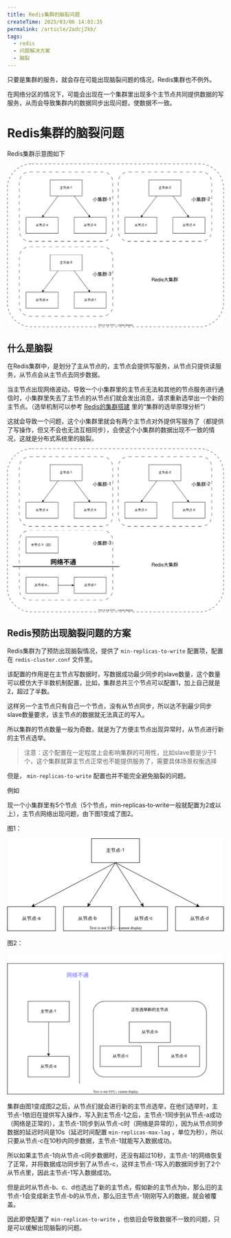 ```yaml
---
title: Redis集群的脑裂问题
createTime: 2025/03/06 14:03:35
permalink: /article/2adcj2kb/
tags:
  - redis
  - 问题解决方案
  - 脑裂
---
```


只要是集群的服务，就会存在可能出现脑裂问题的情况，Redis集群也不例外。

在网络分区的情况下，可能会出现在一个集群里出现多个主节点共同提供数据的写服务，从而会导致集群内的数据同步出现问题，使数据不一致。

<!-- more -->

# Redis集群的脑裂问题

Redis集群示意图如下

![Redis集群示意图](images/Redis集群示意图.svg)



## 什么是脑裂

在Redis集群中，是划分了主从节点的，主节点会提供写服务，从节点只提供读服务，从节点会从主节点去同步数据。

当主节点出现网络波动，导致一个小集群里的主节点无法和其他的节点服务进行通信时，小集群里失去了主节点的从节点们就会发出消息，请求重新选举出一个新的主节点。（选举机制可以参考 [Redis的集群搭建](Redis的集群搭建.md) 里的“集群的选举原理分析”）

这就会导致一个问题，这个小集群里就会有两个主节点对外提供写服务了（都提供了写操作，但又不会也无法互相同步），会使这个小集群的数据出现不一致的情况，这就是分布式系统里的脑裂。

![Redis集群脑裂示意图](images/Redis集群脑裂示意图.svg)



## Redis预防出现脑裂问题的方案

Redis集群为了预防出现脑裂情况，提供了 `min‐replicas‐to‐write` 配置项，配置在 `redis-cluster.conf` 文件里。

该配置的作用是在主节点写数据时，写数据成功最少同步的slave数量，这个数量可以模仿大于半数机制配置，比如，集群总共三个节点可以配置1，加上自己就是2，超过了半数。

这样另一个主节点只有自己一个节点，没有从节点同步，所以达不到最少同步slave数量要求，该主节点的数据就无法真正的写入。

所以集群的节点数量一般为奇数，就是为了方便主节点出现异常时，从节点进行新的主节点选举。

> 注意：这个配置在一定程度上会影响集群的可用性，比如slave要是少于1个，这个集群就算主节点正常也不能提供服务了，需要具体场景权衡选择



但是， `min‐replicas‐to‐write` 配置也并不能完全避免脑裂的问题。

例如

现一个小集群里有5个节点（5个节点，min‐replicas‐to‐write一般就配置为2或以上），主节点网络出现问题，由下图1变成了图2。

图1：

![Redis集群脑裂示意图2](images/Redis集群脑裂示意图2.svg)

图2：

![Redis集群脑裂示意图3](images/Redis集群脑裂示意图3.svg)

集群由图1变成图2之后，从节点们就会进行新的主节点选举，在他们选举时，主节点-1依旧在提供写入操作，写入到主节点-1之后，主节点-1同步到从节点-a成功（网络是正常的），主节点-1同步到从节点-c时（网络是异常的），因为从节点同步数据的延迟时间是10s（延迟时间配置 `min-replicas-max-lag` ，单位为秒），所以只要从节点-c在10秒内同步数据，主节点-1就能写入数据成功。

所以如果主节点-1向从节点-c同步数据时，还没有超过10秒，主节点-1的网络恢复了正常，并将数据成功同步到了从节点-c，这样主节点-1写入的数据同步到了2个从节点里，因此主节点-1写入数据成功。

但是此时从节点-b、c、d也选出了新的主节点，假如新的主节点为b，那么旧的主节点-1会变成新主节点-b的从节点，那么旧主节点-1刚刚写入的数据，就会被覆盖。

因此即使配置了 `min‐replicas‐to‐write` ，也依旧会导致数据不一致的问题，只是可以缓解出现脑裂的问题。